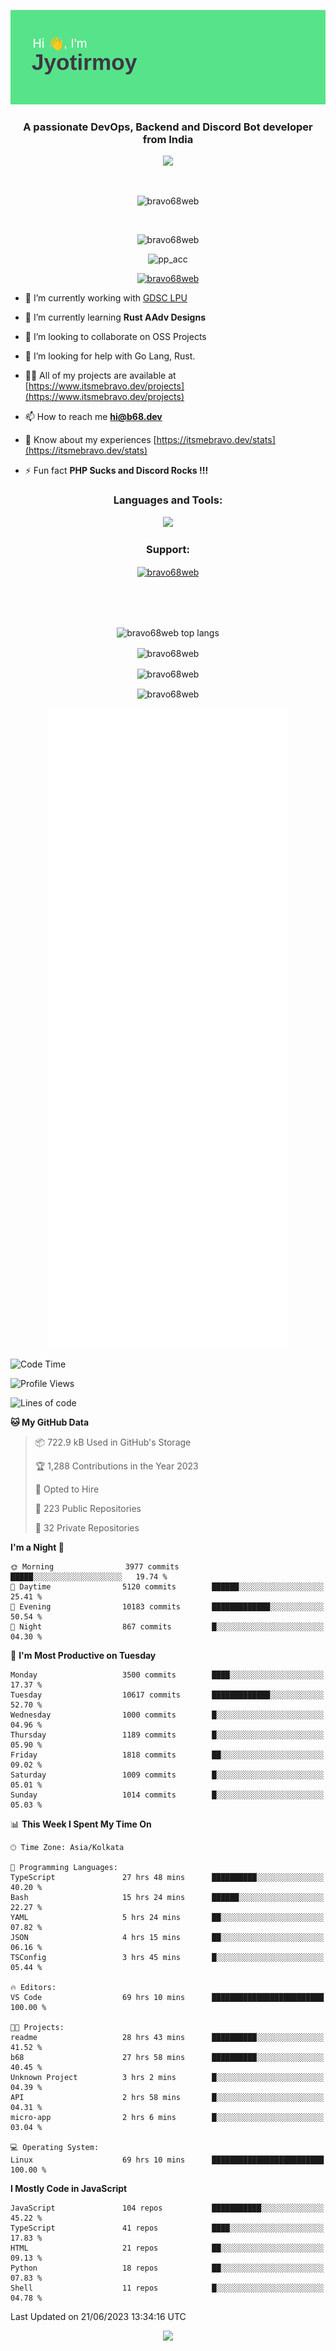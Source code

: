 <p align="center"><img src="header.png"></p>
<h3 align="center">A passionate DevOps, Backend and Discord Bot developer from India</h3>

<p align="center"><a href="https://discord.com/users/457039372009865226"><img src="https://lanyard-profile-readme.vercel.app/api/457039372009865226"></a></p>
                           
<br>
<p align="center"> <img src="https://komarev.com/ghpvc/?username=bravo68web&label=Profile%20views&color=0e75b6&style=flat" alt="bravo68web" /> </p>
<br>


<p align="center"><img src="https://github-profile-trophy.vercel.app/?username=bravo68web&theme=discord&column=3&row=2" alt="bravo68web" /> </p>
<p align="center"><img src="https://osu-embed.b68dev.xyz/pp_acc" alt="pp_acc" /> </p>

<p align="center"> <a href="https://twitter.com/bravo68web" target="blank"><img src="https://img.shields.io/twitter/follow/bravo68web?logo=twitter&style=for-the-badge" alt="bravo68web" /></a> </p>

- 🔭 I’m currently working with [GDSC LPU](https://gdsclpu.live/)

- 🌱 I’m currently learning **Rust AAdv Designs**

- 👯 I’m looking to collaborate on OSS Projects

- 🤝 I’m looking for help with Go Lang, Rust.

- 👨‍💻 All of my projects are available at [https://www.itsmebravo.dev/projects](https://www.itsmebravo.dev/projects)

<!-- - 💬 Ask me about **DF Techs** -->

- 📫 How to reach me **hi@b68.dev**

- 📄 Know about my experiences [https://itsmebravo.dev/stats](https://itsmebravo.dev/stats)

- ⚡ Fun fact **PHP Sucks and Discord Rocks !!!**

<h3 align="center">Languages and Tools:</h3>
<p align="center"> 
<img src="https://skillicons.dev/icons?i=aws,bash,c,cs,cpp,cloudflare,css,dart,devto,discord,bots,docker,electron,ember,emotion,express,fastapi,figma,firebase,flask,gcp,git,github,githubactions,go,gitlab,graphql,heroku,html,ai,ipfs,js,jest,linux,md,mastodon,mongodb,neovim,netlify,nextjs,nginx,nodejs,postgres,postman,powershell,py,react,redis,regex,replit,rocket,rust,sqlite,mysql,stackoverflow,styledcomponents,supabase,sentry,solidity,svg,tailwind,tauri,twitter,ts,unity,v,vercel,vim,vite,wasm,webpack,workers&perline=8&theme=dark" />
</p>

<h3 align="center">Support:</h3>
<p align="center"><a href="https://www.buymeacoffee.com/bravo68web"> <img align="center" src="https://cdn.buymeacoffee.com/buttons/v2/default-yellow.png" height="50" width="210" alt="bravo68web" /></a></p><br><br>
<br>

<p align="center"> <img align="center" src="https://github-readme-stats-sync.vercel.app/api/top-langs?username=bravo68web&count_private=true&show_icons=true&theme=radical&border_radius=10&&langs_count=10&layout=compact" alt="bravo68web top langs" /></p>

<p align="center"> <img align="center" src="https://github-readme-stats-sync.vercel.app/api?username=bravo68web&count_private=true&show_icons=true&theme=radical&border_radius=10" alt="bravo68web" /></p>

<p align="center"> <img align="center" src="https://github-readme-streak-stats.herokuapp.com?user=bravo68web&theme=dracula&hide_border=true" alt="bravo68web" /></p>

<p align="center"> <img align="center" src="https://github-readme-stats-sync.vercel.app/api/wakatime?username=bravo68web&count_private=true&show_icons=true&theme=aura_dark&border_radius=10&&langs_count=10&layout=compact&range=last_7_days" alt="bravo68web" /></p>

<p align="center"><img src="https://raw.githubusercontent.com/BRAVO68WEB/BRAVO68WEB/master/github-metrics.svg"></p>

<!--START_SECTION:waka-->
![Code Time](http://img.shields.io/badge/Code%20Time-4%2C959%20hrs%209%20mins-blue)

![Profile Views](http://img.shields.io/badge/Profile%20Views-23-blue)

![Lines of code](https://img.shields.io/badge/From%20Hello%20World%20I%27ve%20Written-59.6%20million%20lines%20of%20code-blue)

**🐱 My GitHub Data** 

> 📦 722.9 kB Used in GitHub's Storage 
 > 
> 🏆 1,288 Contributions in the Year 2023
 > 
> 💼 Opted to Hire
 > 
> 📜 223 Public Repositories 
 > 
> 🔑 32 Private Repositories 
 > 
**I'm a Night 🦉** 

```text
🌞 Morning                3977 commits        █████░░░░░░░░░░░░░░░░░░░░   19.74 % 
🌆 Daytime                5120 commits        ██████░░░░░░░░░░░░░░░░░░░   25.41 % 
🌃 Evening                10183 commits       █████████████░░░░░░░░░░░░   50.54 % 
🌙 Night                  867 commits         █░░░░░░░░░░░░░░░░░░░░░░░░   04.30 % 
```
📅 **I'm Most Productive on Tuesday** 

```text
Monday                   3500 commits        ████░░░░░░░░░░░░░░░░░░░░░   17.37 % 
Tuesday                  10617 commits       █████████████░░░░░░░░░░░░   52.70 % 
Wednesday                1000 commits        █░░░░░░░░░░░░░░░░░░░░░░░░   04.96 % 
Thursday                 1189 commits        █░░░░░░░░░░░░░░░░░░░░░░░░   05.90 % 
Friday                   1818 commits        ██░░░░░░░░░░░░░░░░░░░░░░░   09.02 % 
Saturday                 1009 commits        █░░░░░░░░░░░░░░░░░░░░░░░░   05.01 % 
Sunday                   1014 commits        █░░░░░░░░░░░░░░░░░░░░░░░░   05.03 % 
```


📊 **This Week I Spent My Time On** 

```text
🕑︎ Time Zone: Asia/Kolkata

💬 Programming Languages: 
TypeScript               27 hrs 48 mins      ██████████░░░░░░░░░░░░░░░   40.20 % 
Bash                     15 hrs 24 mins      ██████░░░░░░░░░░░░░░░░░░░   22.27 % 
YAML                     5 hrs 24 mins       ██░░░░░░░░░░░░░░░░░░░░░░░   07.82 % 
JSON                     4 hrs 15 mins       ██░░░░░░░░░░░░░░░░░░░░░░░   06.16 % 
TSConfig                 3 hrs 45 mins       █░░░░░░░░░░░░░░░░░░░░░░░░   05.44 % 

🔥 Editors: 
VS Code                  69 hrs 10 mins      █████████████████████████   100.00 % 

🐱‍💻 Projects: 
readme                   28 hrs 43 mins      ██████████░░░░░░░░░░░░░░░   41.52 % 
b68                      27 hrs 58 mins      ██████████░░░░░░░░░░░░░░░   40.45 % 
Unknown Project          3 hrs 2 mins        █░░░░░░░░░░░░░░░░░░░░░░░░   04.39 % 
API                      2 hrs 58 mins       █░░░░░░░░░░░░░░░░░░░░░░░░   04.31 % 
micro-app                2 hrs 6 mins        █░░░░░░░░░░░░░░░░░░░░░░░░   03.04 % 

💻 Operating System: 
Linux                    69 hrs 10 mins      █████████████████████████   100.00 % 
```

**I Mostly Code in JavaScript** 

```text
JavaScript               104 repos           ███████████░░░░░░░░░░░░░░   45.22 % 
TypeScript               41 repos            ████░░░░░░░░░░░░░░░░░░░░░   17.83 % 
HTML                     21 repos            ██░░░░░░░░░░░░░░░░░░░░░░░   09.13 % 
Python                   18 repos            ██░░░░░░░░░░░░░░░░░░░░░░░   07.83 % 
Shell                    11 repos            █░░░░░░░░░░░░░░░░░░░░░░░░   04.78 % 
```




 Last Updated on 21/06/2023 13:34:16 UTC
<!--END_SECTION:waka-->

<p align="center"><img src="https://bravo68web.me/images/header_.png"></p>


